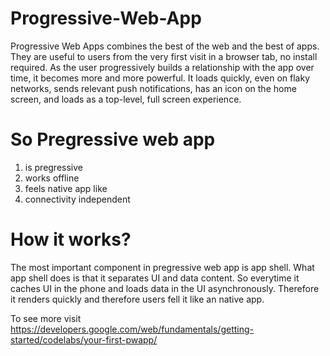 # Progressive-Web-App
Progressive Web Apps combines the best of the web and the best of apps. They are useful to users from the very first visit
in a browser tab, no install required. As the user progressively builds a relationship with the app over time, it becomes 
more and more powerful. It loads quickly, even on flaky networks, sends relevant push notifications, has an icon on the home
screen, and loads as a top-level, full screen experience.

# So Pregressive web app
1. is pregressive </br>
2. works offline </br>
3. feels native app like </br>
4. connectivity independent </br>

# How it works?
The most important component in pregressive web app is app shell. What app shell does is that it separates UI and data content.
So everytime it caches UI in the phone and loads data in the UI asynchronously. Therefore it renders quickly and therefore users 
fell it like an native app.

To see more visit </br>
https://developers.google.com/web/fundamentals/getting-started/codelabs/your-first-pwapp/

